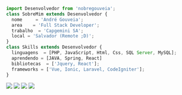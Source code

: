```js
import Desenvolvedor from 'nobregouveia';
class SobreMim extends Desenvolvedor {
  nome     = 'André Gouveia';
  area    = 'Full Stack Developer';
  trabalho  = 'Capgemini SA';
  local = 'Salvador (Remote ;D)';
}
class Skills extends Desenvolvedor {
  linguagens  = [PHP, JavaScript, Html, Css, SQL Server, MySQL];
  aprendendo = [JAVA, Spring, React]
  bibliotecas  = ['Jquery, React'];
  frameworks = ['Vue, Ionic, Laravel, CodeIgniter'];
}
```

<p align="left">
  <a href="#" alt="Gmail">
  <img src="https://img.shields.io/badge/-Gmail-FF0000?style=flat-square&labelColor=FF0000&logo=gmail&logoColor=white&link=andregouveiaads@gmail.com" /></a>

  <a href="#" alt="Linkedin">
  <img src="https://img.shields.io/badge/-Linkedin-0e76a8?style=flat-square&logo=Linkedin&logoColor=white&link=https://www.linkedin.com/in/andrenobregouveia/" /></a>

  <a href="#" alt="WhatsApp">
  <img src="https://img.shields.io/badge/-WhatsApp-25d366?style=flat-square&labelColor=25d366&logo=whatsapp&logoColor=white&link=https://wa.me/5583998395709"/></a>
 
  <a href="#" alt="Instagram">
  <img src="https://img.shields.io/badge/-Instagram-DF0174?style=flat-square&labelColor=DF0174&logo=instagram&logoColor=white&link=http://instagram.com/nobregouveia"/></a>
</p>  
